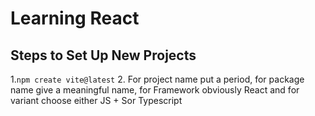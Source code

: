 
# Learning React

## Steps to Set Up New Projects
1.`` npm create vite@latest ``
2. For project name put a period, for package name give a meaningful name, for Framework obviously React and for variant choose either JS + Sor Typescript 
<!--stackedit_data:
eyJoaXN0b3J5IjpbMzYzNzIzMjczLC0xNjMwNDY3MTg2LDQ5Nz
gxODgxMF19
-->